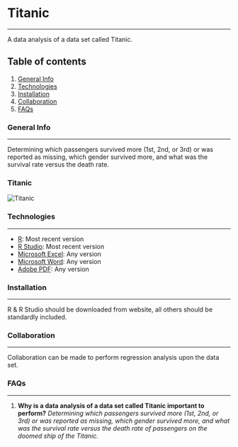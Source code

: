 # Titanic
***
A data analysis of a data set called Titanic.
## Table of contents
1. [General Info](#general-info)
2. [Technologies](#technologies)
3. [Installation](#installation)
4. [Collaboration](#collaboration)
5. [FAQs](#faqs)
### General Info
***
Determining which passengers survived more (1st, 2nd, or 3rd) or was reported as missing, which gender survived more, and what was the survival rate versus the death rate.
### Titanic
![Titanic](https://s.abcnews.com/images/International/gty-titanic-1-er-170410_16x9_992.jpg)
### Technologies
***
* [R](https://www.r-project.org/): Most recent version
* [R Studio](https://www.rstudio.com/): Most recent version
* [Microsoft Excel](https://www.microsoft.com/en-us/): Any version
* [Microsoft Word](https://www.microsoft.com/en-us/): Any version
* [Adobe PDF](https://acrobat.adobe.com/us/en/acrobat/pdf-reader.html): Any version
### Installation
***
R & R Studio should be downloaded from website, all others should be standardly included.
### Collaboration
***
Collaboration can be made to perform regression analysis upon the data set.
### FAQs
***
1. **Why is a data analysis of a data set called Titanic important to perform?**
_Determining which passengers survived more (1st, 2nd, or 3rd) or was reported as missing, which gender survived more, and what was the survival rate versus the death rate of passengers on the doomed ship of the Titanic._

